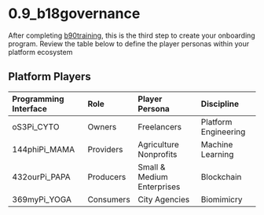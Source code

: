 # 0.9_b18governance

After completing [b90training](b90training.md), this is the third step to create your onboarding program. Review the table below to define the player personas within your platform ecosystem

## Platform Players
| Programming Interface | Role                 | Player Persona              |Discipline            |
|:----------------------|:---------------------|:----------------------------|:---------------------|
| oS3Pi_CYTO            | Owners               | Freelancers                 | Platform Engineering |
| 144phiPi_MAMA         | Providers            | Agriculture Nonprofits      | Machine Learning     |
| 432ourPi_PAPA         | Producers            | Small & Medium Enterprises  | Blockchain           |
| 369myPi_YOGA          | Consumers            | City Agencies               | Biomimicry           |

